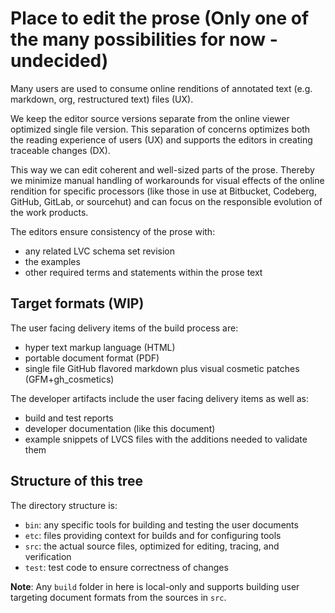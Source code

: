 # Place to edit the prose (Only one of the many possibilities for now - undecided)

Many users are used to consume online renditions of annotated text (e.g. markdown, org, restructured text) files (UX).

We keep the editor source versions separate from the online viewer optimized single file version.
This separation of concerns optimizes both the reading experience of users (UX) and supports the editors in creating traceable changes (DX). 

This way we can edit coherent and well-sized parts of the prose.
Thereby we minimize manual handling of workarounds for visual effects of the online rendition for specific processors
(like those in use at Bitbucket, Codeberg, GitHub, GitLab, or sourcehut) and can focus on the responsible evolution of the work products.

The editors ensure consistency of the prose with:

- any related LVC schema set revision
- the examples
- other required terms and statements within the prose text

## Target formats (WIP)

The user facing delivery items of the build process are:

- hyper text markup language (HTML)
- portable document format (PDF)
- single file GitHub flavored markdown plus visual cosmetic patches (GFM+gh_cosmetics)

The developer artifacts include the user facing delivery items as well as:

- build and test reports
- developer documentation (like this document)
- example snippets of LVCS files with the additions needed to validate them

## Structure of this tree

The directory structure is:

- `bin`: any specific tools for building and testing the user documents
- `etc`: files providing context for builds and for configuring tools
- `src`: the actual source files, optimized for editing, tracing, and verification
- `test`: test code to ensure correctness of changes

**Note**: Any `build` folder in here is local-only and supports building user targeting document formats from the sources in `src`.
